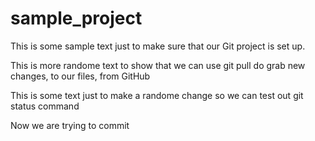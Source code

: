# sample_project

This is some sample text just to make sure that our Git project is set up.

This is more randome text to show that we can use git pull do grab new changes, to our files, from GitHub

This is some text just to make a randome change so we can test out git status command

Now we are trying to commit